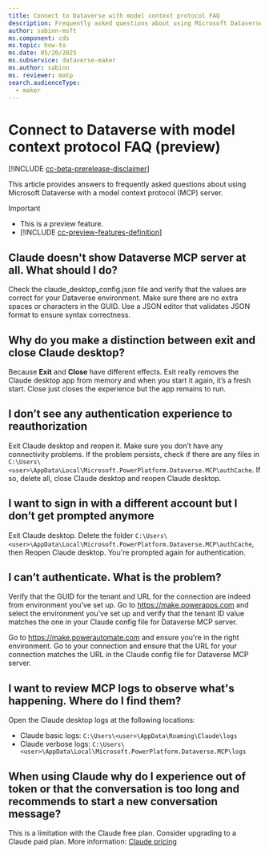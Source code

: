 ```yaml
---
title: Connect to Dataverse with model context protocol FAQ
description: Frequently asked questions about using Microsoft Dataverse with a model context protocol server. 
author: sabinn-msft
ms.component: cds
ms.topic: how-to
ms.date: 05/20/2025
ms.subservice: dataverse-maker
ms.author: sabinn
ms. reviewer: matp
search.audienceType: 
  - maker
---
```

# Connect to Dataverse with model context protocol FAQ (preview)

[!INCLUDE [cc-beta-prerelease-disclaimer](../../includes/cc-beta-prerelease-disclaimer.md)]

This article provides answers to frequently asked questions about using Microsoft Dataverse with a model context protocol (MCP) server.

> [!IMPORTANT]
>
> - This is a preview feature.
> - [!INCLUDE [cc-preview-features-definition](../../includes/cc-preview-features-definition.md)]

## Claude doesn't show Dataverse MCP server at all. What should I do?

Check the claude_desktop_config.json file and verify that the values are correct for your Dataverse environment. Make sure there are no extra spaces or characters in the GUID. Use a JSON editor that validates JSON format to ensure syntax correctness.

## Why do you make a distinction between exit and close Claude desktop?

Because **Exit** and **Close** have different effects. Exit really removes the Claude desktop app from memory and when you start it again, it’s a fresh start. Close just closes the experience but the app remains to run.

## I don’t see any authentication experience to reauthorization

Exit Claude desktop and reopen it. Make sure you don’t have any connectivity problems. If the problem persists, check if there are any files in `C:\Users\<user>\AppData\Local\Microsoft.PowerPlatform.Dataverse.MCP\authCache`. If so, delete all, close Claude desktop and reopen Claude desktop.

## I want to sign in with a different account but I don’t get prompted anymore

Exit Claude desktop. Delete the folder `C:\Users\<user>\AppData\Local\Microsoft.PowerPlatform.Dataverse.MCP\authCache`, then Reopen Claude desktop. You're prompted again for authentication.

## I can’t authenticate. What is the problem?

Verify that the GUID for the tenant and URL for the connection are indeed from environment you’ve set up. Go to https://make.powerapps.com and select the environment you’ve set up and verify that the tenant ID value matches the one in your Claude config file for Dataverse MCP server.

Go to https://make.powerautomate.com and ensure you're in the right environment. Go to your connection and ensure that the URL for your connection matches the URL in the Claude config file for Dataverse MCP server.

## I want to review MCP logs to observe what's happening. Where do I find them?

Open the Claude desktop logs at the following locations:

- Claude basic logs: `C:\Users\<user>\AppData\Roaming\Claude\logs`
- Claude verbose logs: `C:\Users\<user>\AppData\Local\Microsoft.PowerPlatform.Dataverse.MCP\logs`

## When using Claude why do I experience out of token or that the conversation is too long and recommends to start a new conversation message?

This is a limitation with the Claude free plan. Consider upgrading to a Claude paid plan. More information: [Claude pricing](https://www.anthropic.com/pricing)
